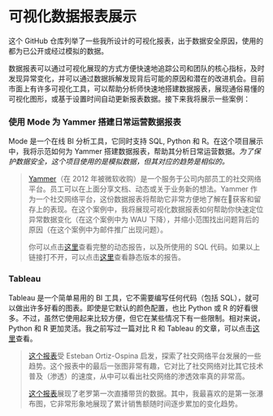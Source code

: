 # 可视化数据报表展示

这个 GitHub 仓库列举了一些我所设计的可视化报表，出于数据安全原因，使用的都为已公开或经过模拟的数据。

数据报表可以通过可视化展现的方式方便快速地追踪公司和团队的核心指标，及时发现异常变化，并可以通过数据拆解发现背后可能的原因和潜在的改进机会。目前市面上有许多可视化工具，可以帮助分析师快速地搭建数据报表，展现通俗易懂的可视化图形，或基于设置时间自动更新报表数据。接下来我将展示一些案例：

### 使用 Mode 为 Yammer 搭建日常运营数据报表

Mode 是一个在线 BI 分析工具，它同时支持 SQL, Python 和 R。在这个项目展示中，我将示范如何为 Yammer 搭建数据报表，帮助其分析日常运营数据。*为了保护数据安全，这个项目使用的是模拟数据，但其对应的趋势是相似的。*


> [Yammer](https://en.wikipedia.org/wiki/Yammer)（在 2012 年被微软收购）是一个服务于公司内部员工的社交网络平台。员工可以在上面分享文档、动态或关于业务新的想法。Yammer 作为一个社交网络平台，这份数据报表将帮助它非常方便地了解在获客和留存上的表现。在这个案例中，我将展现可视化数据报表如何帮助你快速定位异常数据变化（在这个案例中为 WAU 下降），并缩小范围找出问题背后的原因（在这个案例中为邮件推广出现问题）。
> 
> 你可以点击[这里](https://app.mode.com/wctjerry/reports/0b4c0dbe4dab/runs/68f70c1d4180)查看完整的动态报告，以及所使用的 SQL 代码。如果以上链接打不开，可以点击[这里](Yammer.pdf)查看静态版本的报告。


### Tableau

Tableau 是一个简单易用的 BI 工具，它不需要编写任何代码（包括 SQL），就可以做出许多好看的图表。即使是它默认的颜色配置，也比 Python 或 R 的好看很多。不过，虽然它使用起来比较方便，但它在某些情况下有一些限制。相对来说，Python 和 R 更加灵活。我之前写过一篇对比 R 和 Tableau 的文章，可以点击[这里](https://wctjerry.github.io/r_vs_tableau/R_vs_Tableau.html)查看。

> [这个报表](https://public.tableau.com/profile/jerry5570#!/vizhome/social-media/Theriseofsocialmedia)受 Esteban Ortiz-Ospina 启发，探索了社交网络平台发展的一些趋势。这个报表中的最后一张图非常有趣，它对比了社交网络对比其它技术普及（渗透）的速度，从中可以看出社交网络的渗透效率真的非常高。
> 
> [这个报表](https://public.tableau.com/profile/jerry5570#!/vizhome/21550/sheet0)展现了老罗第一次直播带货的数据。其中，我最喜欢的是第一张瀑布图，它非常形象地展现了累计销售额随时间逐步累加的变化趋势。